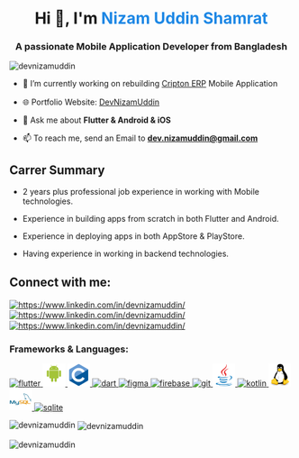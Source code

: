 <h1 align="center">Hi 👋, I'm <span style="color: #1E88E5">Nizam Uddin Shamrat</span></h1>

<h3 align="center">A passionate Mobile Application Developer from Bangladesh</h3>



<p align="left"> <img src="https://komarev.com/ghpvc/?username=devnizamuddin&label=Profile%20views&color=0e75b6&style=flat" alt="devnizamuddin" height="24"/> </p>


- 🔭 I’m currently working on rebuilding [Cripton ERP](https://gitlab.com/pakizatvl/criptonapp) Mobile Application

- 🌐 Portfolio Website: [DevNizamUddin](https://sites.google.com/view/devnizamuddin/portfolio) <img src="https://e7.pngegg.com/pngimages/1014/79/png-clipart-yellow-and-black-under-construction-signage-under-construction-icon-computer-icons-architectural-engineering-free-construction-files-miscellaneous-text-thumbnail.png" width="16" height="16">

- 💬 Ask me about **Flutter & Android & iOS**

- 📫 To reach me, send an Email to **dev.nizamuddin@gmail.com**



<h2>Carrer Summary</h2>

-  2 years plus professional job experience in working with Mobile technologies.

-  Experience in building apps from scratch in both Flutter and Android.
  
-  Experience in deploying apps in both AppStore & PlayStore.
  
-  Having experience in working in backend technologies.


<h2 align="left">Connect with me:</h2>
<p align="left">
<a href="https://www.linkedin.com/in/devnizamuddin/" target="blank"><img align="center" src="https://www.svgrepo.com/show/448234/linkedin.svg" alt="https://www.linkedin.com/in/devnizamuddin/" height="52"/></a>  
<a href="https://www.linkedin.com/in/devnizamuddin/" target="blank"><img align="center" src="https://www.svgrepo.com/show/475679/skype-color.svg" alt="https://www.linkedin.com/in/devnizamuddin/"  height="40" margin-left: 30px;/></a>
<a  href="https://www.linkedin.com/in/devnizamuddin/" target="blank"><img align="center" src="https://stackoverflow.design/assets/img/logos/so/logo-stackoverflow.svg" alt="https://www.linkedin.com/in/devnizamuddin/" height="40" /></a>
</p>


<h3 align="left">Frameworks & Languages:</h3>
<p align="left"> <a href="https://flutter.dev" target="_blank" rel="noreferrer"> <img src="https://www.vectorlogo.zone/logos/flutterio/flutterio-icon.svg" alt="flutter" width="40" height="40"/> </a>
  <a href="https://developer.android.com" target="_blank" rel="noreferrer"> <img src="https://raw.githubusercontent.com/devicons/devicon/master/icons/android/android-original-wordmark.svg" alt="android" width="40" height="40"/> </a>
   <a href="https://www.cprogramming.com/" target="_blank" rel="noreferrer"> <img src="https://raw.githubusercontent.com/devicons/devicon/master/icons/c/c-original.svg" alt="c" width="40" height="40"/> </a> <a href="https://dart.dev" target="_blank" rel="noreferrer"> <img src="https://www.vectorlogo.zone/logos/dartlang/dartlang-icon.svg" alt="dart" width="40" height="40"/> </a> <a href="https://www.figma.com/" target="_blank" rel="noreferrer"> <img src="https://www.vectorlogo.zone/logos/figma/figma-icon.svg" alt="figma" width="40" height="40"/> </a> <a href="https://firebase.google.com/" target="_blank" rel="noreferrer"> <img src="https://www.vectorlogo.zone/logos/firebase/firebase-icon.svg" alt="firebase" width="40" height="40"/> </a> <a href="https://git-scm.com/" target="_blank" rel="noreferrer"> <img src="https://www.vectorlogo.zone/logos/git-scm/git-scm-icon.svg" alt="git" width="40" height="40"/> </a> <a href="https://www.java.com" target="_blank" rel="noreferrer"> <img src="https://raw.githubusercontent.com/devicons/devicon/master/icons/java/java-original.svg" alt="java" width="40" height="40"/> </a> <a href="https://kotlinlang.org" target="_blank" rel="noreferrer"> <img src="https://www.vectorlogo.zone/logos/kotlinlang/kotlinlang-icon.svg" alt="kotlin" width="40" height="40"/> </a> <a href="https://www.linux.org/" target="_blank" rel="noreferrer"> <img src="https://raw.githubusercontent.com/devicons/devicon/master/icons/linux/linux-original.svg" alt="linux" width="40" height="40"/> </a> <a href="https://www.mysql.com/" target="_blank" rel="noreferrer"> <img src="https://raw.githubusercontent.com/devicons/devicon/master/icons/mysql/mysql-original-wordmark.svg" alt="mysql" width="40" height="40"/> </a> <a href="https://www.sqlite.org/" target="_blank" rel="noreferrer"> <img src="https://www.vectorlogo.zone/logos/sqlite/sqlite-icon.svg" alt="sqlite" width="40" height="40"/> </a> </p>

<p><img align="left" src="https://github-readme-stats.vercel.app/api/top-langs?username=devnizamuddin&show_icons=true&locale=en&layout=compact" alt="devnizamuddin" /></p>

<p>&nbsp;<img align="center" src="https://github-readme-stats.vercel.app/api?username=devnizamuddin&show_icons=true&locale=en" alt="devnizamuddin" /></p>

<p><img align="center" src="https://github-readme-streak-stats.herokuapp.com/?user=devnizamuddin&" alt="devnizamuddin" /></p>
